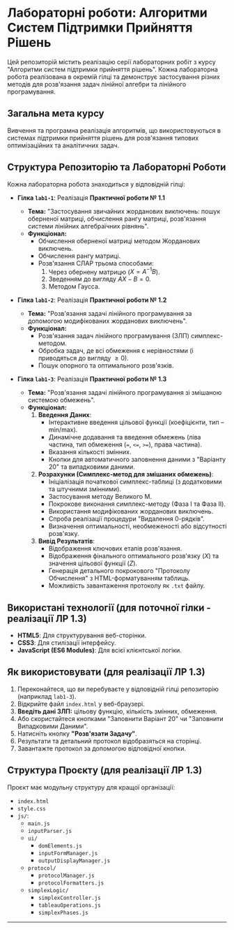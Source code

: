# Лабораторні роботи: Алгоритми Систем Підтримки Прийняття Рішень

Цей репозиторій містить реалізацію серії лабораторних робіт з курсу "Алгоритми систем підтримки прийняття рішень". Кожна лабораторна робота реалізована в окремій гілці та демонструє застосування різних методів для розв'язання задач лінійної алгебри та лінійного програмування.

## Загальна мета курсу
Вивчення та програмна реалізація алгоритмів, що використовуються в системах підтримки прийняття рішень для розв'язання типових оптимізаційних та аналітичних задач.

## Структура Репозиторію та Лабораторні Роботи

Кожна лабораторна робота знаходиться у відповідній гілці:

* **Гілка `lab1-1`**: Реалізація **Практичної роботи № 1.1**
    * **Тема:** "Застосування звичайних жорданових виключень: пошук оберненої матриці, обчислення рангу матриці, розв'язання системи лінійних алгебраїчних рівнянь".
    * **Функціонал:**
        * Обчислення оберненої матриці методом Жорданових виключень.
        * Обчислення рангу матриці.
        * Розв'язання СЛАР трьома способами:
            1.  Через обернену матрицю ($X = A^{-1}B$).
            2.  Зведенням до вигляду $AX - B = 0$.
            3.  Методом Гаусса.
   
* **Гілка `lab1-2`**: Реалізація **Практичної роботи № 1.2**
    * **Тема:** "Розв'язання задачі лінійного програмування за допомогою модифікованих жорданових виключень".
    * **Функціонал:**
        * Розв'язання задач лінійного програмування (ЗЛП) симплекс-методом.
        * Обробка задач, де всі обмеження є нерівностями (і приводяться до вигляду $\ge 0$).
        * Пошук опорного та оптимального розв'язків.
          
* **Гілка `lab1-3`**: Реалізація **Практичної роботи № 1.3**
    * **Тема:** "Розв'язання задачі лінійного програмування зі змішаною системою обмежень".
    * **Функціонал:**
        1.  **Введення Даних**:
            * Інтерактивне введення цільової функції (коефіцієнти, тип – min/max).
            * Динамічне додавання та введення обмежень (ліва частина, тип обмеження (`=`, `<=`, `>=`), права частина).
            * Вказання кількості змінних.
            * Кнопки для автоматичного заповнення даними з "Варіанту 20" та випадковими даними.
        2.  **Розрахунки (Симплекс-метод для змішаних обмежень)**:
            * Ініціалізація початкової симплекс-таблиці (з додатковими та штучними змінними).
            * Застосування методу Великого М.
            * Покрокове виконання симплекс-методу (Фаза I та Фаза II).
            * Використання модифікованих жорданових виключень.
            * Спроба реалізації процедури "Видалення 0-рядків".
            * Визначення оптимальності, необмеженості або відсутності розв'язку.
        3.  **Вивід Результатів**:
            * Відображення ключових етапів розв'язання.
            * Відображення фінального оптимального розв'язку ($X$) та значення цільової функції ($Z$).
            * Генерація детального покрокового "Протоколу Обчислення" з HTML-форматуванням таблиць.
            * Можливість завантаження протоколу як `.txt` файлу.

## Використані технології (для поточної гілки - реалізації ЛР 1.3)
-   **HTML5**: Для структурування веб-сторінки.
-   **CSS3**: Для стилізації інтерфейсу.
-   **JavaScript (ES6 Modules)**: Для всієї клієнтської логіки.

## Як використовувати (для реалізації ЛР 1.3)
1.  Переконайтеся, що ви перебуваєте у відповідній гілці репозиторію (наприклад `lab1-3`).
2.  Відкрийте файл `index.html` у веб-браузері.
3.  **Введіть дані ЗЛП:** цільову функцію, кількість змінних, обмеження.
4.  Або скористайтеся кнопками "Заповнити Варіант 20" чи "Заповнити Випадковими Даними".
5.  Натисніть кнопку **"Розв'язати Задачу"**.
6.  Результати та детальний протокол відобразяться на сторінці.
7.  Завантажте протокол за допомогою відповідної кнопки.

## Структура Проєкту (для реалізації ЛР 1.3)
Проєкт має модульну структуру для кращої організації:
-   `index.html`
-   `style.css`
-   `js/`:
    -   `main.js`
    -   `inputParser.js`
    -   `ui/`
        -   `domElements.js`
        -   `inputFormManager.js`
        -   `outputDisplayManager.js`
    -   `protocol/`
        -   `protocolManager.js`
        -   `protocolFormatters.js`
    -   `simplexLogic/`
        -   `simplexController.js`
        -   `tableauOperations.js`
        -   `simplexPhases.js`

---
